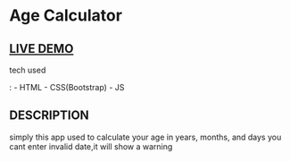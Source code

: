 # Age Calculator
<a href="https://hussien415532.github.io/age_calc/">LIVE DEMO</a>
---
<p>tech used </p>:
- HTML
- CSS(Bootstrap)
- JS

## DESCRIPTION
simply this app used to calculate your age in years, months, and days
you cant enter invalid date,it will show a warning
